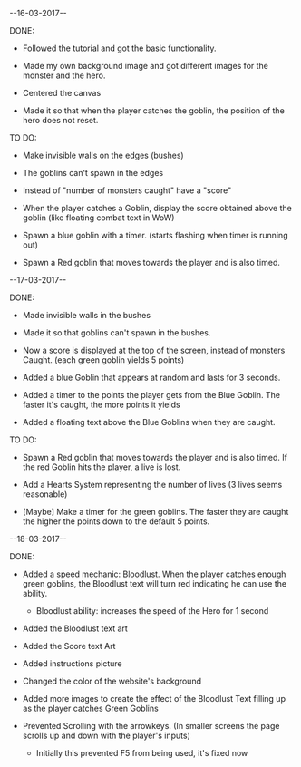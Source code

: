 --16-03-2017--

DONE:

- Followed the tutorial and got the basic functionality.

- Made my own background image and got different images for the monster and the hero.

- Centered the canvas

- Made it so that when the player catches the goblin, the position of the hero does not reset.

TO DO:

- Make invisible walls on the edges (bushes)

- The goblins can't spawn in the edges

- Instead of "number of monsters caught" have a "score"

- When the player catches a Goblin, display the score obtained above the goblin (like floating combat text in WoW)

- Spawn a blue goblin with a timer. (starts flashing when timer is running out)

- Spawn a Red goblin that moves towards the player and is also timed.

--17-03-2017--

DONE:

- Made invisible walls in the bushes

- Made it so that goblins can't spawn in the bushes.

- Now a score is displayed at the top of the screen, instead of monsters Caught. (each green goblin yields 5 points)

- Added a blue Goblin that appears at random and lasts for 3 seconds.

- Added a timer to the points the player gets from the Blue Goblin. The faster it's caught, the more points it yields

- Added a floating text above the Blue Goblins when they are caught.

TO DO:

- Spawn a Red goblin that moves towards the player and is also timed. If the red Goblin hits the player, a live is lost.

- Add a Hearts System representing the number of lives (3 lives seems reasonable)

- [Maybe] Make a timer for the green goblins. The faster they are caught the higher the points down to the default 5 points.

--18-03-2017--

DONE:

- Added a speed mechanic: Bloodlust. When the player catches enough green goblins, the Bloodlust text will turn red indicating he can use the ability.

	- Bloodlust ability: increases the speed of the Hero for 1 	second

- Added the Bloodlust text art

- Added the Score text Art

- Added instructions picture

- Changed the color of the website's background

- Added more images to create the effect of the Bloodlust Text filling up as the player catches Green Goblins

- Prevented Scrolling with the arrowkeys. (In smaller screens the page scrolls up and down with the player's inputs)
	- Initially this prevented F5 from being used, it's fixed 	now